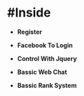 #Inside
===========
* **Register**

* **Facebook To Login**

* **Control With Jquery**

* **Bassic Web Chat**

* **Bassic Rank System**